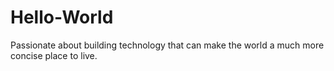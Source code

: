 # Hello-World
Passionate about building  technology that can make the world a much more concise place to live.
